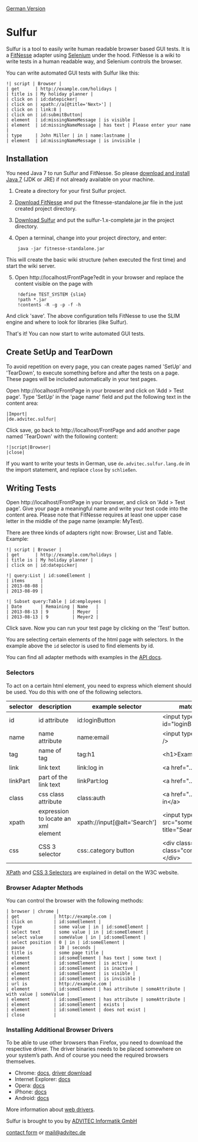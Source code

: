 [German Version](LIESMICH.md)

Sulfur
======

Sulfur is a tool to easily write human readable browser based GUI tests. It is a 
[FitNesse](http://fitnesse.org/) adapter using [Selenium](http://docs.seleniumhq.org/)
under the hood. FitNesse is a wiki to write tests in a human readable way, and Selenium controls the
browser.

You can write automated GUI tests with Sulfur like this:

    !| script | Browser |
    | get      | http://example.com/holidays |
    | title is | My holiday planner |
    | click on | id:datepicker|
    | click on | xpath://a[@title='Next>'] |
    | click on | link:8 |
    | click on | id:submitButton|
    | element  | id:missingNameMessage | is visible |
    | element  | id:missingNameMessage | has text | Please enter your name |
    | type     | John Miller | in | name:lastname |
    | element  | id:missingNameMessage | is invisible |

Installation
------------

You need Java 7 to run Sulfur and FitNesse. So please [download and install 
Java 7](http://www.oracle.com/technetwork/java/javase/downloads/index.html) (JDK or JRE) if not 
already available on your machine.

1. Create a directory for your first Sulfur project.
2. [Download FitNesse](http://fitnesse.org/FitNesseDownload) and put the fitnesse-standalone.jar file in the just created project directory.
3. [Download Sulfur](http://www.advitec.de/download/sulfur/sulfur-1.0-complete.jar) and put the sulfur-1.x-complete.jar in the project directory.
4. Open a terminal, change into your project directory, and enter:

        java -jar fitnesse-standalone.jar
This will create the basic wiki structure (when executed the first time) and start the wiki server.

5. Open http://localhost/FrontPage?edit in your browser and replace the content visible on the page with

        !define TEST_SYSTEM {slim} 
        !path *.jar
        !contents -R -g -p -f -h

And click 'save'.
The above configuration tells FitNesse to use the SLIM engine and where to look for libraries (like Sulfur).

That's it! You can now start to write automated GUI tests.

Create SetUp and TearDown
-------------------------

To avoid repetition on every page, you can create pages named 'SetUp' and 'TearDown', to execute something before and after the tests on a page. These pages will be included automatically in your test pages.

Open http://localhost/FrontPage in your browser and click on 'Add > Test page'. Type 'SetUp' in the 'page name' field and put the following text in the content area:

    |Import|
    |de.advitec.sulfur|

Click save, go back to http://localhost/FrontPage and add another  page named 'TearDown' with the following content:

    !|script|Browser|
    |close|

If you want to write your tests in German, use `de.advitec.sulfur.lang.de` in the import statement, and replace `close` by `schließen`.

Writing Tests
-------------

Open http://localhost/FrontPage in your browser, and click on 'Add > Test page'. Give your page a meaningful name and write your test code into the content area. Please note that FitNesse requires at least one upper case letter in the middle of the page name (example: MyTest).

There are three kinds of adapters right now: Browser, List and Table. Example:

    !| script | Browser |
    | get      | http://example.com/holidays |
    | title is | My holiday planner |
    | click on | id:datepicker|

    !| query:List | id:someElement |
    | items      |
    | 2013-08-08 |
    | 2013-08-09 |

    !| Subset query:Table | id:employees |
    | Date       | Remaining | Name   | 
    | 2013-08-13 | 9         | Meyer  |
    | 2013-08-13 | 9         | Meyer2 |

Click save. Now you can run your test page by clicking on the 'Test' button.

You are selecting certain elements of the html page with selectors. In the example above the `id` selector is used to find elements by id. 

You can find all adapter methods with examples in the [API docs](http://www.advitec.de/download/sulfur/apidocs/).

### Selectors

To act on a certain html element, you need to express which element should be used. You do this with one of the following selectors. 
<table>
 <thead>
   <tr>
     <th>selector</th>
     <th>description</th>
     <th>example selector</th>
     <th>matches example html</th>
   </tr>
 </thead>
 <tbody>
   <tr>
     <td>id</td>
     <td>id attribute</td>
     <td>id:loginButton</td>
     <td>&lt;input type=&quot;submit&quot; id=&quot;loginButton&quot; /&gt;</td>
   </tr>
   <tr>
     <td>name</td>
     <td>name attribute</td>
     <td>name:email</td><td>&lt;input type=&quot;text&quot; name=&quot;email&quot; /&gt;</td>
   </tr>
   <tr>
     <td>tag</td>
     <td>name of tag</td>
     <td>tag:h1</th>
     <td>&lt;h1&gt;Example&lt;/h1&gt;</td>
   </tr>
   <tr>
     <td>link</td>
     <td>link text</td>
     <td>link:log in</td>
     <td>&lt;a href=&quot;...&quot;&gt;log in&lt;/a&gt;</td>
   </tr>
   <tr>
     <td>linkPart</td>
     <td>part of the link text</td>
     <td>linkPart:log</td>
     <td>&lt;a href=&quot;...&quot;&gt;log in&lt;/a&gt;</td>
   </tr>
   <tr>
     <td>class</td>
     <td>css class attribute</td>
     <td>class:auth</td>
     <td>&lt;a href=&quot;...&quot; class=&quot;auth&quot; &gt;log in&lt;/a&gt;</td>
   </tr>
   <tr>
     <td>xpath</td>
     <td>expression to locate an xml element</td>
     <td>xpath://input[@alt='Search']</td>
     <td>&lt;input type=&quot;image&quot; 
       src=&quot;some.gif&quot; alt=&quot;Search&quot; title=&quot;Search&quot;&gt;</td>
   </tr>
   <tr>
     <td>css</td>
     <td>CSS 3 selector</td>
     <td>css:.category button</td>
     <td>&lt;div class=&quot;category&quot;&gt;&lt;button 
       class=&quot;confirmation&quot;&gt;OK&lt;/button&gt;&lt;/div&gt;</td>
   </tr>
 </tbody>
</table>

<p><a href="http://www.w3.org/TR/xpath/">XPath</a> and 
<a href="http://www.w3.org/TR/css3-selectors/">CSS 3 Selectors</a> are explained in detail on the 
W3C website.</p>

### Browser Adapter Methods

You can control the browser with the following methods:

    | browser | chrome |
    | get             | http://example.com |
    | click on        | id:someElement |
    | type            | some value | in | id:someElement |
    | select text     | some value | in | id:someElement |
    | select value    | someValue | in | id:someElement |
    | select position | 0 | in | id:someElement |
    | pause           | 10 | seconds |
    | title is        | some page title |
    | element         | id:someElement | has text | some text |
    | element         | id:someElement | is active |
    | element         | id:someElement | is inactive |
    | element         | id:someElement | is visible |
    | element         | id:someElement | is invisible |
    | url is          | http://example.com |
    | element         | id:someElement | has attribute | someAttribute | with value | someValue |
    | element         | id:someElement | has attribute | someAttribute | 
    | element         | id:someElement | exists |
    | element         | id:someElement | does not exist |
    | close           |

### Installing Additional Browser Drivers

To be able to use other browsers than Firefox, you need to download the respective driver. The driver binaries needs to be placed somewhere on your system’s path. And of course you need the required browsers themselves.

* Chrome: [docs](http://docs.seleniumhq.org/docs/03_webdriver.jsp#chrome-driver),  [driver download](https://code.google.com/p/chromedriver/downloads/list)
* Internet Explorer: [docs](https://code.google.com/p/selenium/wiki/InternetExplorerDriver)
* Opera: [docs](https://code.google.com/p/selenium/wiki/OperaDriver)
* iPhone: [docs](https://code.google.com/p/selenium/wiki/IPhoneDriver)
* Android: [docs](https://code.google.com/p/selenium/wiki/AndroidDriver)

More information about [web drivers](http://docs.seleniumhq.org/docs/03_webdriver.jsp#selenium-webdriver-s-drivers).

Sulfur is brought to you by [ADVITEC Informatik GmbH](http://www.advitec.de/softwareentwicklung/start/)

[contact form](http://www.advitec.de/cake/app/webroot/index.php) or [mail@advitec.de](mail@advitec.de)